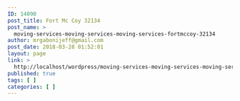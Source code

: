 ```yaml
---
ID: 14090
post_title: Fort Mc Coy 32134
post_name: >
  moving-services-moving-services-moving-services-fortmccoy-32134
author: mrgabonijeff@gmail.com
post_date: 2018-03-28 01:52:01
layout: page
link: >
  http://localhost/wordpress/moving-services-moving-services-moving-services-fortmccoy-32134/
published: true
tags: [ ]
categories: [ ]
---
```

